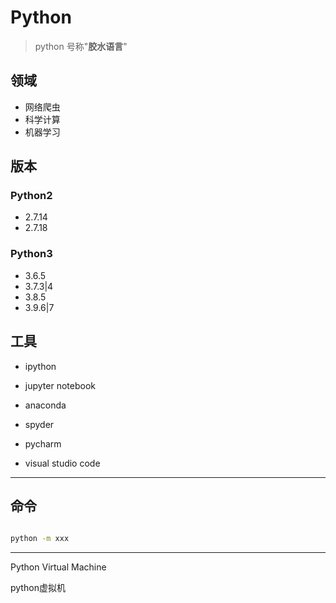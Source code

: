# Python

>python 号称"**胶水语言**"

## 领域
- 网络爬虫
- 科学计算
- 机器学习


## 版本

### Python2
- 2.7.14
- 2.7.18

### Python3
- 3.6.5
- 3.7.3|4
- 3.8.5
- 3.9.6|7


## 工具

- ipython

- jupyter notebook

- anaconda

- spyder

- pycharm

- visual studio code

---
## 命令

```sh

python -m xxx


```








---

Python Virtual Machine

python虚拟机